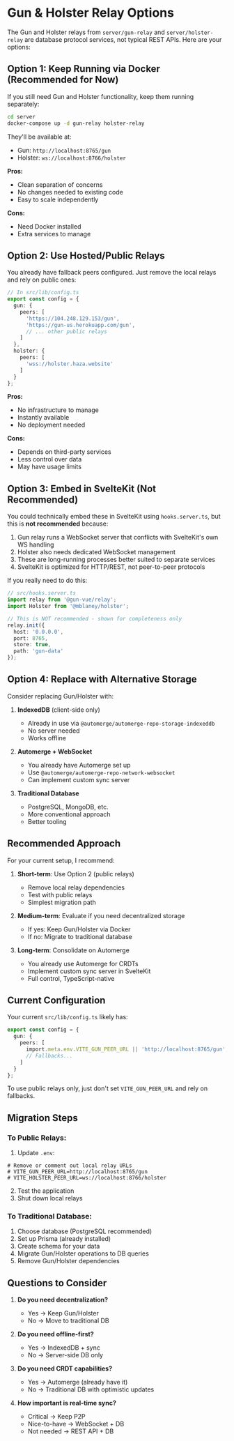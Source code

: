 # Gun & Holster Relay Options

The Gun and Holster relays from `server/gun-relay` and `server/holster-relay` are database protocol services, not typical REST APIs. Here are your options:

## Option 1: Keep Running via Docker (Recommended for Now)

If you still need Gun and Holster functionality, keep them running separately:

```bash
cd server
docker-compose up -d gun-relay holster-relay
```

They'll be available at:
- Gun: `http://localhost:8765/gun`
- Holster: `ws://localhost:8766/holster`

**Pros:**
- Clean separation of concerns
- No changes needed to existing code
- Easy to scale independently

**Cons:**
- Need Docker installed
- Extra services to manage

## Option 2: Use Hosted/Public Relays

You already have fallback peers configured. Just remove the local relays and rely on public ones:

```typescript
// In src/lib/config.ts
export const config = {
  gun: {
    peers: [
      'https://104.248.129.153/gun',
      'https://gun-us.herokuapp.com/gun',
      // ... other public relays
    ]
  },
  holster: {
    peers: [
      'wss://holster.haza.website'
    ]
  }
};
```

**Pros:**
- No infrastructure to manage
- Instantly available
- No deployment needed

**Cons:**
- Depends on third-party services
- Less control over data
- May have usage limits

## Option 3: Embed in SvelteKit (Not Recommended)

You could technically embed these in SvelteKit using `hooks.server.ts`, but this is **not recommended** because:

1. Gun relay runs a WebSocket server that conflicts with SvelteKit's own WS handling
2. Holster also needs dedicated WebSocket management
3. These are long-running processes better suited to separate services
4. SvelteKit is optimized for HTTP/REST, not peer-to-peer protocols

If you really need to do this:

```typescript
// src/hooks.server.ts
import relay from '@gun-vue/relay';
import Holster from '@mblaney/holster';

// This is NOT recommended - shown for completeness only
relay.init({
  host: '0.0.0.0',
  port: 8765,
  store: true,
  path: 'gun-data'
});
```

## Option 4: Replace with Alternative Storage

Consider replacing Gun/Holster with:

1. **IndexedDB** (client-side only)
   - Already in use via `@automerge/automerge-repo-storage-indexeddb`
   - No server needed
   - Works offline

2. **Automerge + WebSocket**
   - You already have Automerge set up
   - Use `@automerge/automerge-repo-network-websocket`
   - Can implement custom sync server

3. **Traditional Database**
   - PostgreSQL, MongoDB, etc.
   - More conventional approach
   - Better tooling

## Recommended Approach

For your current setup, I recommend:

1. **Short-term**: Use Option 2 (public relays)
   - Remove local relay dependencies
   - Test with public relays
   - Simplest migration path

2. **Medium-term**: Evaluate if you need decentralized storage
   - If yes: Keep Gun/Holster via Docker
   - If no: Migrate to traditional database

3. **Long-term**: Consolidate on Automerge
   - You already use Automerge for CRDTs
   - Implement custom sync server in SvelteKit
   - Full control, TypeScript-native

## Current Configuration

Your current `src/lib/config.ts` likely has:

```typescript
export const config = {
  gun: {
    peers: [
      import.meta.env.VITE_GUN_PEER_URL || 'http://localhost:8765/gun',
      // Fallbacks...
    ]
  }
};
```

To use public relays only, just don't set `VITE_GUN_PEER_URL` and rely on fallbacks.

## Migration Steps

### To Public Relays:

1. Update `.env`:
```env
# Remove or comment out local relay URLs
# VITE_GUN_PEER_URL=http://localhost:8765/gun
# VITE_HOLSTER_PEER_URL=ws://localhost:8766/holster
```

2. Test the application
3. Shut down local relays

### To Traditional Database:

1. Choose database (PostgreSQL recommended)
2. Set up Prisma (already installed)
3. Create schema for your data
4. Migrate Gun/Holster operations to DB queries
5. Remove Gun/Holster dependencies

## Questions to Consider

1. **Do you need decentralization?**
   - Yes → Keep Gun/Holster
   - No → Move to traditional DB

2. **Do you need offline-first?**
   - Yes → IndexedDB + sync
   - No → Server-side DB only

3. **Do you need CRDT capabilities?**
   - Yes → Automerge (already have it)
   - No → Traditional DB with optimistic updates

4. **How important is real-time sync?**
   - Critical → Keep P2P
   - Nice-to-have → WebSocket + DB
   - Not needed → REST API + DB

